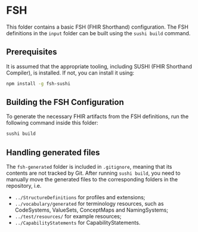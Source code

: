 # FSH

This folder contains a basic FSH (FHIR Shorthand) configuration. The FSH definitions in the `input` folder can be built using the `sushi build` command.

## Prerequisites

It is assumed that the appropriate tooling, including SUSHI (FHIR Shorthand Compiler), is installed. If not, you can install it using:

```sh
npm install -g fsh-sushi
```

## Building the FSH Configuration

To generate the necessary FHIR artifacts from the FSH definitions, run the following command inside this folder:

```sh
sushi build
```

## Handling generated files

The `fsh-generated` folder is included in `.gitignore`, meaning that its contents are not tracked by Git. After running `sushi build`, you need to manually move the generated files to the corresponding folders in the repository, i.e.
- `../StructureDefinitions` for profiles and extensions;
- `../vocabulary/generated` for terminology resources, such as CodeSystems, ValueSets, ConceptMaps and NamingSystems;
- `../test/resources/` for example resources;
- `../CapabilityStatements` for CapabilityStatements.